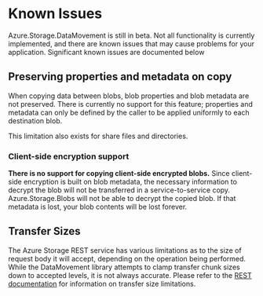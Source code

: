 # Known Issues

Azure.Storage.DataMovement is still in beta. Not all functionality is currently implemented, and there are known issues that may cause problems for your application. Significant known issues are documented below

## Preserving properties and metadata on copy

When copying data between blobs, blob properties and blob metadata are not preserved. There is currently no support for this feature; properties and metadata can only be defined by the caller to be applied uniformly to each destination blob.

This limitation also exists for share files and directories.

### Client-side encryption support

**There is no support for copying client-side encrypted blobs.** Since client-side encryption is built on blob metadata, the necessary information to decrypt the blob will not be transferred in a service-to-service copy. Azure.Storage.Blobs will not be able to decrypt the copied blob. If that metadata is lost, your blob contents will be lost forever.

## Transfer Sizes

The Azure Storage REST service has various limitations as to the size of request body it will accept, depending on the operation being performed. While the DataMovement library attempts to clamp transfer chunk sizes down to accepted levels, it is not always accurate. Please refer to the [REST documentation](https://learn.microsoft.com/rest/api/storageservices/) for information on transfer size limitations.
